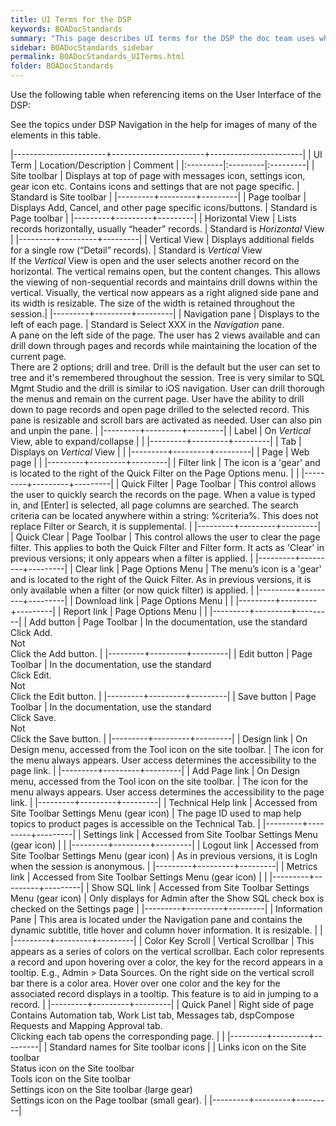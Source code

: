 ```yaml
---
title: UI Terms for the DSP
keywords: BOADocStandards
summary: "This page describes UI terms for the DSP the doc team uses when writing documentation."
sidebar: BOADocStandards_sidebar
permalink: BOADocStandards_UITerms.html
folder: BOADocStandards
---
```


Use the following table when referencing items on the User Interface of
the DSP:

See the topics under DSP Navigation in the help for images of many of
the elements in this table.

|-----------------------+-----------------------+-----------------------|
| UI Term | Location/Description | Comment |
|:---------|:---------|:---------|
| Site toolbar | Displays at top of page with messages icon, settings icon, gear icon etc. Contains icons and settings that are not page specific. | Standard is Site toolbar |
|---------+---------+---------|
| Page toolbar | Displays Add, Cancel, and other   page specific icons/buttons. | Standard is Page toolbar |
|---------+---------+---------|
| Horizontal View | Lists records horizontally, usually “header” records. | Standard is *Horizontal* View |
|---------+---------+---------|
| Vertical View | Displays additional fields for a single row (“Detail” records). | Standard is *Vertical* View<br/>If the *Vertical* View is open and the user selects another record on the horizontal. The vertical remains open, but the content changes. This allows the viewing of non-sequential records and maintains drill downs within the vertical. Visually, the vertical now appears as a right aligned side pane and its width is resizable. The size of the width is retained throughout the session.|
|---------+---------+---------|
| Navigation pane | Displays to the left of each page. | Standard is Select XXX in the *Navigation* pane.<br/>A pane on the left side of the page. The user has 2 views available and can drill down through pages and records while maintaining the location of the current page.<br/>There are 2 options; drill and tree. Drill is the default but the user can set to tree and it's remembered throughout the session. Tree is very similar to SQL Mgmt Studio and the drill is similar to iOS navigation. User can drill thorough the menus and remain on the current page. User have the ability to drill down to page records and open page drilled to the selected record. This pane is resizable and scroll bars are activated as needed. User can also pin and unpin the pane. |
|---------+---------+---------|
| Label | On *Vertical* View, able to expand/collapse |                  |
|---------+---------+---------|
| Tab | Displays on *Vertical* View |  |
|---------+---------+---------|
| Page  |  Web page  | |
|---------+---------+---------|
| Filter link | The icon is a 'gear' and is located to the right of the Quick Filter on the Page Options menu. | |
|---------+---------+---------|
| Quick Filter | Page Toolbar | This control allows the user to quickly search the records on the page. When a value is typed in, and \[Enter\] is selected, all page columns are searched. The search criteria can be located anywhere within a string: %criteria%. This does not replace Filter or Search, it is supplemental. |
|---------+---------+---------|
| Quick Clear | Page Toolbar | This control allows the user to clear the page filter. This applies to both the Quick Filter and Filter form. It acts as 'Clear' in previous versions; it only appears when a filter is applied. |
|---------+---------+---------|
| Clear link | Page Options Menu |  The menu’s icon is a 'gear' and is located to the right of the Quick Filter. As in previous versions, it is only available when a filter (or now quick filter) is applied. |
|---------+---------+---------|
| Download link | Page Options Menu | |
|---------+---------+---------|
| Report link | Page Options Menu | |
|---------+---------+---------|
| Add button | Page Toolbar | In the documentation, use the standard<br/>Click Add.<br/>Not<br/>Click the Add button. |
|---------+---------+---------|
| Edit button | Page Toolbar | In the documentation, use the standard<br/>Click Edit.<br/>Not <br/>Click the Edit button. |
|---------+---------+---------|
| Save button | Page Toolbar | In the documentation, use the standard<br/>Click Save.<br/>Not<br/>Click the Save button. |
|---------+---------+---------|
| Design link | On Design menu, accessed from the Tool icon on the site toolbar. | The icon for the menu always appears. User access determines the accessibility to the page link. |
|---------+---------+---------|
| Add Page link | On Design menu, accessed from the Tool icon on the site toolbar. | The icon for the menu always appears. User access determines the accessibility to the page link. |
|---------+---------+---------|
| Technical Help link | Accessed from Site Toolbar Settings Menu (gear icon) | The page ID used to map help topics to product pages is accessible on the Technical Tab. |
|---------+---------+---------|
| Settings link | Accessed from Site Toolbar Settings Menu (gear icon) | |
|---------+---------+---------|
| Logout link | Accessed from Site Toolbar Settings Menu (gear icon) | As in previous versions, it is LogIn when the session is anonymous. |
|---------+---------+---------|
| Metrics link | Accessed from Site Toolbar Settings Menu (gear icon) | |
|---------+---------+---------|
| Show SQL link | Accessed from Site Toolbar Settings Menu (gear icon) | Only displays for Admin after the Show SQL check box is checked on the Settings page |
|---------+---------+---------|
| Information Pane  | This area is located under the Navigation pane and contains the dynamic subtitle, title hover and column hover information. It is resizable. | |
|---------+---------+---------|
| Color Key Scroll | Vertical Scrollbar | This appears as a series of colors on the vertical scrollbar. Each color represents a record and upon hovering over a color, the key for the record appears in a tooltip. E.g., Admin > Data Sources. On the right side on the vertical scroll bar there is a color area. Hover over one color and the key for the associated record displays in a tooltip. This feature is to aid in jumping to a record. |
|---------+---------+---------|
| Quick Panel | Right side of page<br/>Contains Automation tab, Work List tab, Messages tab, dspCompose Requests and Mapping Approval tab.<br/>Clicking each tab opens the corresponding page. | |
|---------+---------+---------|
| Standard names for Site toolbar icons | | Links icon on the Site toolbar<br/>Status icon on the Site toolbar<br/>Tools icon on the Site toolbar<br/>Settings icon on the Site toolbar (large gear)<br/>Settings icon on the Page toolbar (small gear). |
|---------+---------+---------|
